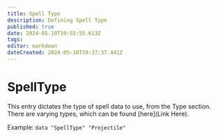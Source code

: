 ```yaml
---
title: Spell Type
description: Defining Spell Type
published: true
date: 2024-05-10T19:55:55.613Z
tags: 
editor: markdown
dateCreated: 2024-05-10T19:37:37.441Z
---
```


# SpellType
This entry dictates the type of spell data to use, from the Type section. There are varying types, which can be found [here](Link Here).

Example: `data "SpellType" "Projectile"`